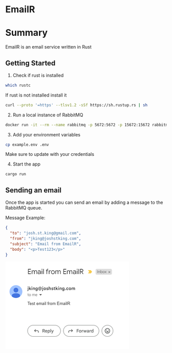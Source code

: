 # EmailR

# Summary
EmailR is an email service written in Rust

## Getting Started

1. Check if rust is installed
```sh
which rustc
```

If rust is not installed install it
```sh
curl --proto '=https' --tlsv1.2 -sSf https://sh.rustup.rs | sh
```

2. Run a local instance of RabbitMQ
```sh
docker run -it --rm --name rabbitmq -p 5672:5672 -p 15672:15672 rabbitmq:3.13-management
```

3. Add your environment variables
```sh
cp example.env .env
```
Make sure to update with your credentials

4. Start the app
```sh
cargo run
```

## Sending an email

Once the app is started you can send an email by adding a message to the RabbitMQ queue.

Message Example:
```json
{
  "to": "josh.st.king@gmail.com",
  "from": "jking@joshstking.com",
  "subject": "Email from EmailR",
  "body": "<p>Test123</p>"
}
```

![Email Image](./assets/email.png)
